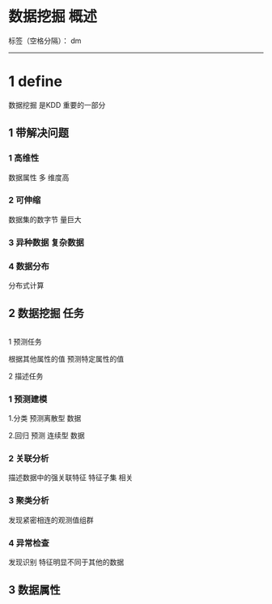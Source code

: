 # 数据挖掘 概述

标签（空格分隔）： dm

---
# 1 define
数据挖掘 是KDD 重要的一部分
![]()


## 1 带解决问题

### 1  高维性
数据属性 多
维度高

### 2 可伸缩
数据集的数字节 量巨大

### 3 异种数据 复杂数据


### 4 数据分布 
分布式计算


## 2 数据挖掘 任务
![]()

1 预测任务

根据其他属性的值 预测特定属性的值


2 描述任务

### 1 预测建模
1.分类 
预测离散型 数据

2.回归
预测 连续型 数据

### 2 关联分析

描述数据中的强关联特征 
特征子集 相关


### 3 聚类分析
发现紧密相连的观测值组群

### 4 异常检查
发现识别 特征明显不同于其他的数据


## 3 数据属性

![]()

![]()







